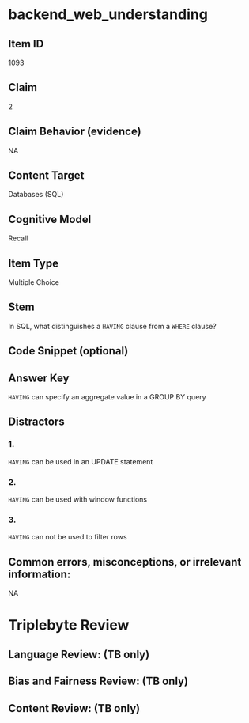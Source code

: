 # backend_web_understanding

## Item ID
1093

## Claim
2

## Claim Behavior (evidence)
NA

## Content Target
Databases (SQL)

## Cognitive Model
Recall

## Item Type
Multiple Choice

## Stem
In SQL, what distinguishes a `HAVING` clause from a `WHERE` clause?

## Code Snippet (optional)


## Answer Key
`HAVING` can specify an aggregate value in a GROUP BY query

## Distractors

### 1.
`HAVING` can be used in an UPDATE statement

### 2.
`HAVING` can be used with window functions

### 3.
`HAVING` can not be used to filter rows

## Common errors, misconceptions, or irrelevant information:
NA

# Triplebyte Review


## Language Review: (TB only)


## Bias and Fairness Review: (TB only)


## Content Review: (TB only)

